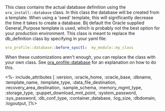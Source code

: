 This class contains the actual database definition using the `ora_install::database` class. In this class the database will be created from a template. When using a 'seed' template, this will significantly decrease the time it takes to create a database. Bij default the Oracle supplied General_Purpose template is used, which is probably not the best option for your production environment.
This class is meant to replace the db_definition class by specifying in your yaml file:

```yaml
ora_profile::database::before_sysctl:  my_module::my_class
```

When these customizations aren't enough, you can replace the class with your own class. See [ora_profile::database](./database.html) for an explanation on how to do this.

<%- include_attributes [
  :version,
  :oracle_home,
  :oracle_base,
  :dbname,
  :template_name,
  :template_type,
  :data_file_destination,
  :recovery_area_destination,
  :sample_schema,
  :memory_mgmt_type,
  :storage_type,
  :puppet_download_mnt_point,
  :system_password,
  :sys_password,
  :db_conf_type,
  :container_database,
  :log_size,
  :dbdomain,
  :logoutput,
]%>
